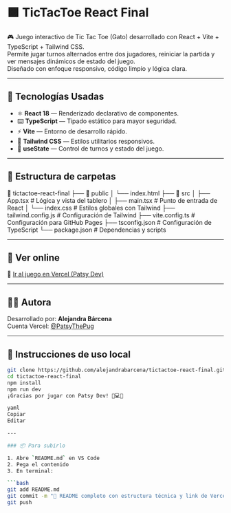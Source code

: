 
# 🟪 TicTacToe React Final

🎮 Juego interactivo de Tic Tac Toe (Gato) desarrollado con React + Vite + TypeScript + Tailwind CSS.  
Permite jugar turnos alternados entre dos jugadores, reiniciar la partida y ver mensajes dinámicos de estado del juego.  
Diseñado con enfoque responsivo, código limpio y lógica clara.

---

## 🧠 Tecnologías Usadas

- ⚛️ **React 18** — Renderizado declarativo de componentes.
- ⌨️ **TypeScript** — Tipado estático para mayor seguridad.
- ⚡ **Vite** — Entorno de desarrollo rápido.
- 🎨 **Tailwind CSS** — Estilos utilitarios responsivos.
- 🔁 **useState** — Control de turnos y estado del juego.

---
## 📂 Estructura de carpetas
📁 tictactoe-react-final
├── 📁 public
│ └── index.html
├── 📁 src
│ ├── App.tsx # Lógica y vista del tablero
│ ├── main.tsx # Punto de entrada de React
│ └── index.css # Estilos globales con Tailwind
├── tailwind.config.js # Configuración de Tailwind
├── vite.config.ts # Configuración para GitHub Pages
├── tsconfig.json # Configuración de TypeScript
└── package.json # Dependencias y scripts


---

## 🚀 Ver online

🔗 [Ir al juego en Vercel (Patsy Dev)](https://tictactoe-react-typescr-git-2ea55e-patsy-the-pug-dev-s-projects.vercel.app/)

---

## 👩‍🎨 Autora

Desarrollado por: **Alejandra Bárcena**  
Cuenta Vercel: [@PatsyThePug](https://vercel.com/PatsyThePug)

---

## 📝 Instrucciones de uso local

```bash
git clone https://github.com/alejandrabarcena/tictactoe-react-final.git
cd tictactoe-react-final
npm install
npm run dev
¡Gracias por jugar con Patsy Dev! 🐾💻✨

yaml
Copiar
Editar

---

### 📦 Para subirlo

1. Abre `README.md` en VS Code
2. Pega el contenido
3. En terminal:

```bash
git add README.md
git commit -m "📄 README completo con estructura técnica y link de Vercel"
git push
